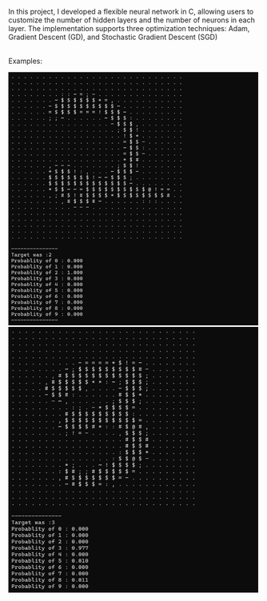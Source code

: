 
In this project, I developed a flexible neural network in C, allowing users to customize the number of hidden layers and the number of neurons in each layer. The implementation supports three optimization techniques: Adam, Gradient Descent (GD), and Stochastic Gradient Descent (SGD)

\
Examples:

<img src="test_2.png" alt="Neural Network Example" width="500"/>
<img src="test_1.png" alt="Neural Network Example" width="500"/>